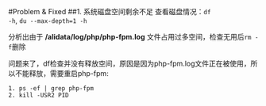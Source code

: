 #Problem & Fixed
##1. 系统磁盘空间剩余不足
查看磁盘情况：<code>df -h</code>, <code>du --max-depth=1 -h</code>

分析出由于 **/alidata/log/php/php-fpm.log** 文件占用过多空间，检查无用后<code>rm -f</code>删除

问题来了，df检查并没有释放空间，原因是因为php-fpm.log文件正在被使用，所以不能释放，需要重启php-fpm: 

    1. ps -ef | grep php-fpm
    2. kill -USR2 PID

